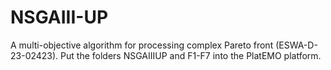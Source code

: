 # NSGAIII-UP
A multi-objective algorithm for processing complex Pareto front (ESWA-D-23-02423).
Put the folders NSGAIIIUP and F1-F7 into the PlatEMO platform.
